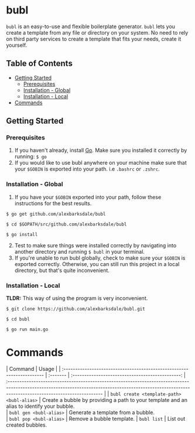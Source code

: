 # bubl
`bubl` is an easy-to-use and flexible boilerplate generator. `bubl` lets you create a template from any file or directory on your system. No need to rely on third party services to create a template that fits your needs, create it yourself.

## Table of Contents
* [Getting Started](#getting-started)
  * [Prerequisites](#prereq)
  * [Installation - Global](#installation-global)
  * [Installation - Local](#installation-local)
* [Commands](#commands)

## Getting Started
<a name="prereq"></a>
### Prerequisites
1. If you haven't already, install [Go](https://golang.org/). Make sure you installed it correctly by running: `$ go`
2. If you would like to use bubl anywhere on your machine make sure that your `$GOBIN` is exported into your path. i.e `.bashrc` or  `.zshrc`.

<a name="installation-global"></a>
### Installation - Global
1. If you have your `$GOBIN` exported into your path, follow these instructions for the best results.
  
```
$ go get github.com/alexbarksdale/bubl

$ cd $GOPATH/src/github.com/alexbarksdale/bubl

$ go install
```
2. Test to make sure things were installed correctly by navigating into another directory and running `$ bubl` in your terminal.
3. If you're unable to run bubl globally, check to make sure your `$GOBIN` is exported correctly. Otherwise, you can still run this project in a local directory, but that's quite inconvenient.

<a name="installation-local"></a>
### Installation - Local
**TLDR:** This way of using the program is very inconvenient.
  
```
$ git clone https://github.com/alexbarksdale/bubl.git

$ cd bubl

$ go run main.go
```



<a name="commands"></a>
# Commands

| Command                                                                       | Usage                                                                                                                                                                                           |
| :--------------------------------------------------------------------- | :------- | :----------------------------------------------: | :---------------------------------------------------------------------------------------------------------------------------------------------------------------------------------------------------- |
| `bubl create <template-path> <bubl-alias>`                                    | Create a bubble by providing a path to your template and an alias to identify your bubble.                                                                                                          
| `bubl gen <bubl-alias>`                                                       | Generate a template from a bubble.   
| `bubl pop <bubl-alias>`                                                       | Remove a bubble template. 
| `bubl list`                                                                   | List out created bubbles.                                                                                                                                                                                                                                                                                                                                     
